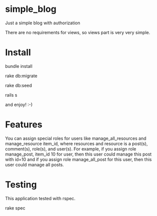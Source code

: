 simple_blog
===========

Just a simple blog with authorization

There are no requirements for views, so views part is very very simple.

Install
=============
bundle install

rake db:migrate

rake db:seed

rails s

and enjoy! :-)

Features
=============
You can assign special roles for users like manage_all_resources and manage_resource item_id, where resources and resource is a post(s), comment(s), role(s), and user(s).
For example, if you assign role manage_post, item_id 10 for user, then this user could manage this post with id=10 and if you assign role manage_all_post for this user, then this user could manage all posts.

Testing
=============
This application tested with rspec.

rake spec
